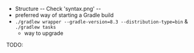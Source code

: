 * Structure -- Check 'syntax.png' --
* preferred way of starting a Gradle build
* `./gradlew wrapper --gradle-version=8.3 --distribution-type=bin` & `./gradlew tasks`
  * way to upgrade

TODO:
